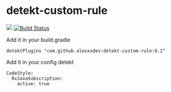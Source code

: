 # detekt-custom-rule

[![](https://jitpack.io/v/alexxxdev/detekt-custom-rule.svg)](https://jitpack.io/#alexxxdev/detekt-custom-rule)
[![Build Status](https://travis-ci.com/alexxxdev/detekt-custom-rule.svg?branch=master)](https://travis-ci.com/alexxxdev/detekt-custom-rule)

Add it in your build.gradle
```
detektPlugins "com.github.alexxxdev:detekt-custom-rule:0.1"
```

Add it in your config detekt
```
CodeStyle:
  RxJavaSubscription:
    active: true
```
